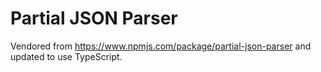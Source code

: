 # Partial JSON Parser

Vendored from https://www.npmjs.com/package/partial-json-parser and updated to use TypeScript.
